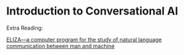 # Introduction to Conversational AI

Extra Reading:

[ELIZA—a computer program for the study of natural language communication between man and machine](https://dl.acm.org/doi/10.1145/365153.365168)
